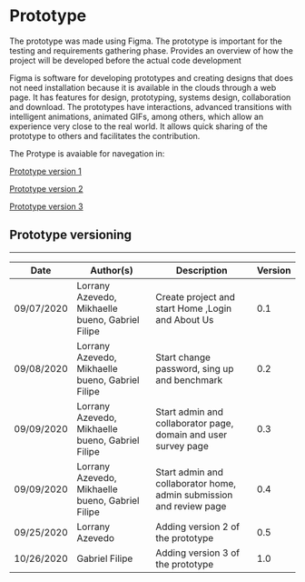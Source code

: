 # Prototype

The prototype was made using Figma. The prototype is important for the testing and requirements gathering phase. Provides an overview of how the project will be developed before the actual code development

Figma is software for developing prototypes and creating designs that does not need installation because it is available in the clouds through a web page. It has features for design, prototyping, systems design, collaboration and download. The prototypes have interactions, advanced transitions with intelligent animations, animated GIFs, among others, which allow an experience very close to the real world. It allows quick sharing of the prototype to others and facilitates the contribution.

The Protype is avaiable for navegation in:

[Prototype version 1](https://www.figma.com/proto/eDPefFCFvVwSj13AD7RqVs/TLCDL?node-id=106%3A2&scaling=min-zoom)

[Prototype version 2](https://www.figma.com/proto/H3Yaq99iQw5HVpdEaNoqAw/TLCDL?node-id=1%3A429&scaling=min-zoom)

[Prototype version 3](https://www.figma.com/proto/H3Yaq99iQw5HVpdEaNoqAw/TLCDL?node-id=145%3A169&scaling=min-zoom)


## Prototype versioning
---
|    Date    | Author(s) |             Description             |    Version    |
|------------|---------|-------------------------------------|-------------|
|  09/07/2020| Lorrany Azevedo, Mikhaelle bueno, Gabriel Filipe | Create project and start Home ,Login and About Us | 0.1 |
|  09/08/2020| Lorrany Azevedo, Mikhaelle bueno, Gabriel Filipe | Start change password, sing up and benchmark | 0.2 |
|  09/09/2020| Lorrany Azevedo, Mikhaelle bueno, Gabriel Filipe | Start admin and collaborator page, domain and user survey page | 0.3 |
|  09/09/2020 | Lorrany Azevedo, Mikhaelle bueno, Gabriel Filipe | Start admin and collaborator home, admin submission and review page | 0.4 |
|  09/25/2020 | Lorrany Azevedo | Adding version 2 of the prototype | 0.5 |
|  10/26/2020 | Gabriel Filipe | Adding version 3 of the prototype | 1.0 |